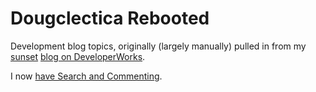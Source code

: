 # Dougclectica Rebooted

Development blog topics, originally (largely manually) pulled in from my [sunset](https://developer.ibm.com/code/dw-connections-sunset-faq/) [blog on DeveloperWorks](https://www.ibm.com/developerworks/community/blogs/Dougclectica/).

I now [have Search and Commenting](/2020/10/14/How-this-Blog-is-Built.html).
